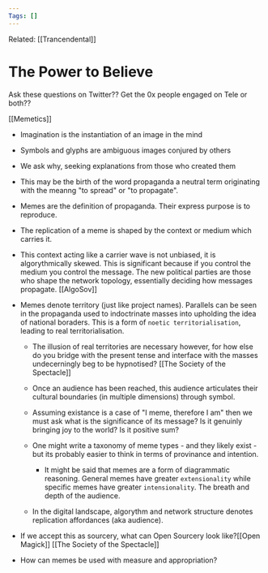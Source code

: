 ```yaml
---
Tags: []
---
```

Related: [[Trancendental]]
# The Power to Believe

Ask these questions on Twitter?? Get the 0x people engaged on Tele or both??

[[Memetics]]
- Imagination is the instantiation of an image in the mind
- Symbols and glyphs are ambiguous images conjured by others
- We ask why, seeking explanations from those who created them
- This may be the birth of the word propaganda a neutral term originating with the meanng "to spread" or "to propagate".
- Memes are the definition of propaganda. Their express purpose is to reproduce. 
- The replication of a meme is shaped by the context or medium 		which carries it. 
- This context acting like a carrier wave is not unbiased, it is algorythmically skewed. This is significant because if you control the medium you control the message. The new political parties are those who shape the network topology, essentially deciding how messages propagate. [[AlgoSov]]
- Memes denote territory (just like project names). Parallels can be seen in the propaganda used to indoctrinate masses into upholding the idea of national boraders. This is a form of `noetic territorialisation`, leading to real territorialisation.
	- The illusion of real territories are necessary however, for how else do you bridge with the present tense and interface with the masses undecerningly beg to be hypnotised? [[The Society of the Spectacle]]
	- Once an audience has been reached, this audience articulates their cultural boundaries (in multiple dimensions) through symbol.
	- Assuming existance is a case of "I meme, therefore I am" then we must ask what is the significance of its message? Is it genuinly bringing joy to the world? Is it positive sum? 
	- One might write a taxonomy of meme types - and they likely exist - but its probably easier to think in terms of provinance and intention.  
		- It might be said that memes are a form of diagrammatic reasoning. General memes have greater `extensionality` while specific memes have greater `intensionality`. The breath and depth of the audience. 

	- In the digital landscape, algorythm and network structure denotes replication affordances (aka audience). 

	

- If we accept this as sourcery, what can Open Sourcery look like?[[Open Magick]] [[The Society of the Spectacle]] 

- How can memes be used with measure and appropriation?

